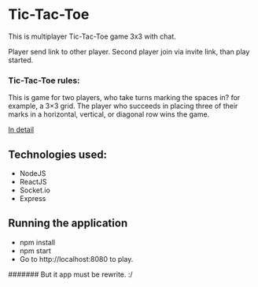 # Tic-Tac-Toe

This is multiplayer Tic-Tac-Toe game 3x3 with chat.

Player send link to other player. Second player join via invite link, than play started.

### Tic-Tac-Toe rules:

This is game for two players, who take turns marking the spaces in? for example, a 3×3 grid. The player who succeeds in placing three of their marks in a horizontal, vertical, or diagonal row wins the game. 

[In detail](http://lmgtfy.com/?q=tic+tac+toe+rules)


## Technologies used:

* NodeJS
* ReactJS
* Socket.io
* Express

## Running the application

* npm install
* npm start
* Go to http://localhost:8080 to play.

####### But it app must be rewrite. :/
